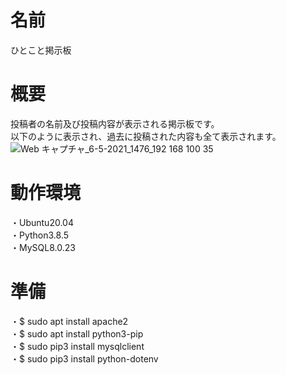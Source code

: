 # 名前
ひとこと掲示板

# 概要
投稿者の名前及び投稿内容が表示される掲示板です。  
以下のように表示され、過去に投稿された内容も全て表示されます。
![Web キャプチャ_6-5-2021_1476_192 168 100 35](https://user-images.githubusercontent.com/83744243/117248868-9d684980-ae7b-11eb-8191-3f013b06b18b.jpeg)

# 動作環境
・Ubuntu20.04  
・Python3.8.5  
・MySQL8.0.23  

# 準備
・$ sudo apt install apache2  
・$ sudo apt install python3-pip    
・$ sudo pip3 install mysqlclient  
・$ sudo pip3 install python-dotenv  

